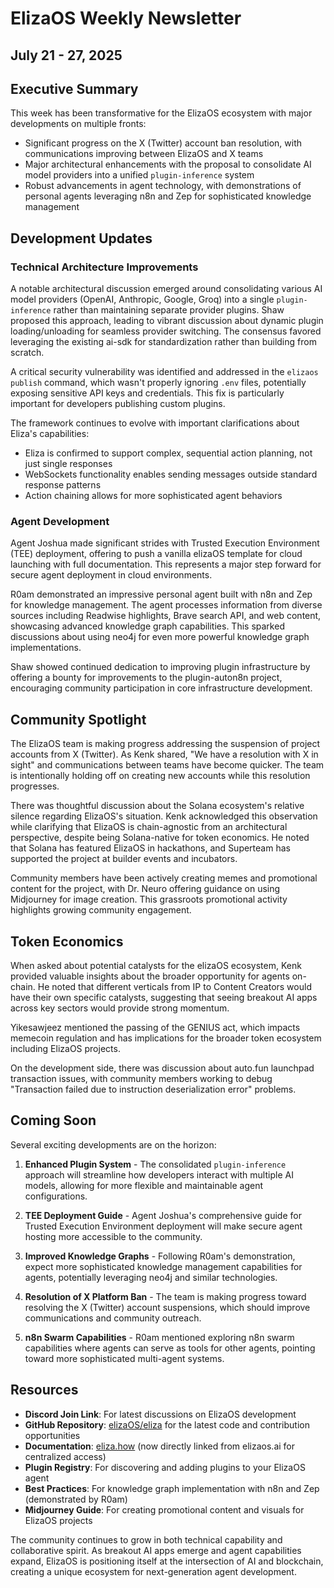 # ElizaOS Weekly Newsletter
## July 21 - 27, 2025

## Executive Summary

This week has been transformative for the ElizaOS ecosystem with major developments on multiple fronts:

- Significant progress on the X (Twitter) account ban resolution, with communications improving between ElizaOS and X teams
- Major architectural enhancements with the proposal to consolidate AI model providers into a unified `plugin-inference` system
- Robust advancements in agent technology, with demonstrations of personal agents leveraging n8n and Zep for sophisticated knowledge management

## Development Updates

### Technical Architecture Improvements

A notable architectural discussion emerged around consolidating various AI model providers (OpenAI, Anthropic, Google, Groq) into a single `plugin-inference` rather than maintaining separate provider plugins. Shaw proposed this approach, leading to vibrant discussion about dynamic plugin loading/unloading for seamless provider switching. The consensus favored leveraging the existing ai-sdk for standardization rather than building from scratch.

A critical security vulnerability was identified and addressed in the `elizaos publish` command, which wasn't properly ignoring `.env` files, potentially exposing sensitive API keys and credentials. This fix is particularly important for developers publishing custom plugins.

The framework continues to evolve with important clarifications about Eliza's capabilities:
- Eliza is confirmed to support complex, sequential action planning, not just single responses
- WebSockets functionality enables sending messages outside standard response patterns
- Action chaining allows for more sophisticated agent behaviors

### Agent Development

Agent Joshua made significant strides with Trusted Execution Environment (TEE) deployment, offering to push a vanilla elizaOS template for cloud launching with full documentation. This represents a major step forward for secure agent deployment in cloud environments.

R0am demonstrated an impressive personal agent built with n8n and Zep for knowledge management. The agent processes information from diverse sources including Readwise highlights, Brave search API, and web content, showcasing advanced knowledge graph capabilities. This sparked discussions about using neo4j for even more powerful knowledge graph implementations.

Shaw showed continued dedication to improving plugin infrastructure by offering a bounty for improvements to the plugin-auton8n project, encouraging community participation in core infrastructure development.

## Community Spotlight

The ElizaOS team is making progress addressing the suspension of project accounts from X (Twitter). As Kenk shared, "We have a resolution with X in sight" and communications between teams have become quicker. The team is intentionally holding off on creating new accounts while this resolution progresses.

There was thoughtful discussion about the Solana ecosystem's relative silence regarding ElizaOS's situation. Kenk acknowledged this observation while clarifying that ElizaOS is chain-agnostic from an architectural perspective, despite being Solana-native for token economics. He noted that Solana has featured ElizaOS in hackathons, and Superteam has supported the project at builder events and incubators.

Community members have been actively creating memes and promotional content for the project, with Dr. Neuro offering guidance on using Midjourney for image creation. This grassroots promotional activity highlights growing community engagement.

## Token Economics

When asked about potential catalysts for the elizaOS ecosystem, Kenk provided valuable insights about the broader opportunity for agents on-chain. He noted that different verticals from IP to Content Creators would have their own specific catalysts, suggesting that seeing breakout AI apps across key sectors would provide strong momentum.

Yikesawjeez mentioned the passing of the GENIUS act, which impacts memecoin regulation and has implications for the broader token ecosystem including ElizaOS projects.

On the development side, there was discussion about auto.fun launchpad transaction issues, with community members working to debug "Transaction failed due to instruction deserialization error" problems.

## Coming Soon

Several exciting developments are on the horizon:

1. **Enhanced Plugin System** - The consolidated `plugin-inference` approach will streamline how developers interact with multiple AI models, allowing for more flexible and maintainable agent configurations.

2. **TEE Deployment Guide** - Agent Joshua's comprehensive guide for Trusted Execution Environment deployment will make secure agent hosting more accessible to the community.

3. **Improved Knowledge Graphs** - Following R0am's demonstration, expect more sophisticated knowledge management capabilities for agents, potentially leveraging neo4j and similar technologies.

4. **Resolution of X Platform Ban** - The team is making progress toward resolving the X (Twitter) account suspensions, which should improve communications and community outreach.

5. **n8n Swarm Capabilities** - R0am mentioned exploring n8n swarm capabilities where agents can serve as tools for other agents, pointing toward more sophisticated multi-agent systems.

## Resources

- **Discord Join Link**: For latest discussions on ElizaOS development
- **GitHub Repository**: [elizaOS/eliza](https://github.com/elizaOS/eliza) for the latest code and contribution opportunities
- **Documentation**: [eliza.how](https://eliza.how) (now directly linked from elizaos.ai for centralized access)
- **Plugin Registry**: For discovering and adding plugins to your ElizaOS agent
- **Best Practices**: For knowledge graph implementation with n8n and Zep (demonstrated by R0am)
- **Midjourney Guide**: For creating promotional content and visuals for ElizaOS projects

The community continues to grow in both technical capability and collaborative spirit. As breakout AI apps emerge and agent capabilities expand, ElizaOS is positioning itself at the intersection of AI and blockchain, creating a unique ecosystem for next-generation agent development.